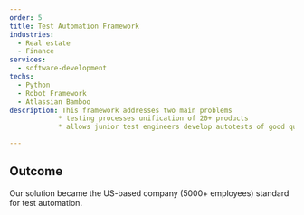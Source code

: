 ```yaml
---
order: 5
title: Test Automation Framework
industries:
  - Real estate
  - Finance 
services:
  - software-development
techs:
  - Python
  - Robot Framework
  - Atlassian Bamboo
description: This framework addresses two main problems
            * testing processes unification of 20+ products
            * allows junior test engineers develop autotests of good quality

---
```


## Outcome

Our solution became the US-based company (5000+ employees) standard for test automation.